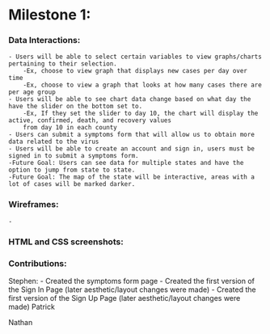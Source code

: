 # Milestone 1:

### Data Interactions:
    - Users will be able to select certain variables to view graphs/charts pertaining to their selection.
        -Ex, choose to view graph that displays new cases per day over time
        -Ex, choose to view a graph that looks at how many cases there are per age group
    - Users will be able to see chart data change based on what day the have the slider on the bottom set to.
        -Ex, If they set the slider to day 10, the chart will display the active, confirmed, death, and recovery values 
        from day 10 in each county
    - Users can submit a symptoms form that will allow us to obtain more data related to the virus
    - Users will be able to create an account and sign in, users must be signed in to submit a symptoms form.
    -Future Goal: Users can see data for multiple states and have the option to jump from state to state.
    -Future Goal: The map of the state will be interactive, areas with a lot of cases will be marked darker.
### Wireframes:
    -
### HTML and CSS screenshots:

### Contributions:

Stephen:
    - Created the symptoms form page
    - Created the first version of the Sign In Page (later aesthetic/layout changes were made)
    - Created the first version of the Sign Up Page (later aesthetic/layout changes were made)
Patrick

Nathan